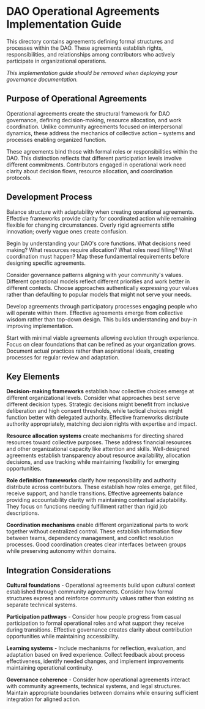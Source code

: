 # DAO Operational Agreements Implementation Guide

This directory contains agreements defining formal structures and processes within the DAO. These agreements establish rights, responsibilities, and relationships among contributors who actively participate in organizational operations.

*This implementation guide should be removed when deploying your governance documentation.*

## Purpose of Operational Agreements

Operational agreements create the structural framework for DAO governance, defining decision-making, resource allocation, and work coordination. Unlike community agreements focused on interpersonal dynamics, these address the mechanics of collective action – systems and processes enabling organized function.

These agreements bind those with formal roles or responsibilities within the DAO. This distinction reflects that different participation levels involve different commitments. Contributors engaged in operational work need clarity about decision flows, resource allocation, and coordination protocols.

## Development Process

Balance structure with adaptability when creating operational agreements. Effective frameworks provide clarity for coordinated action while remaining flexible for changing circumstances. Overly rigid agreements stifle innovation; overly vague ones create confusion.

Begin by understanding your DAO's core functions. What decisions need making? What resources require allocation? What roles need filling? What coordination must happen? Map these fundamental requirements before designing specific agreements.

Consider governance patterns aligning with your community's values. Different operational models reflect different priorities and work better in different contexts. Choose approaches authentically expressing your values rather than defaulting to popular models that might not serve your needs.

Develop agreements through participatory processes engaging people who will operate within them. Effective agreements emerge from collective wisdom rather than top-down design. This builds understanding and buy-in improving implementation.

Start with minimal viable agreements allowing evolution through experience. Focus on clear foundations that can be refined as your organization grows. Document actual practices rather than aspirational ideals, creating processes for regular review and adaptation.

## Key Elements

**Decision-making frameworks** establish how collective choices emerge at different organizational levels. Consider what approaches best serve different decision types. Strategic decisions might benefit from inclusive deliberation and high consent thresholds, while tactical choices might function better with delegated authority. Effective frameworks distribute authority appropriately, matching decision rights with expertise and impact.

**Resource allocation systems** create mechanisms for directing shared resources toward collective purposes. These address financial resources and other organizational capacity like attention and skills. Well-designed agreements establish transparency about resource availability, allocation decisions, and use tracking while maintaining flexibility for emerging opportunities.

**Role definition frameworks** clarify how responsibility and authority distribute across contributors. These establish how roles emerge, get filled, receive support, and handle transitions. Effective agreements balance providing accountability clarity with maintaining contextual adaptability. They focus on functions needing fulfillment rather than rigid job descriptions.

**Coordination mechanisms** enable different organizational parts to work together without centralized control. These establish information flow between teams, dependency management, and conflict resolution processes. Good coordination creates clear interfaces between groups while preserving autonomy within domains.

## Integration Considerations

**Cultural foundations** - Operational agreements build upon cultural context established through community agreements. Consider how formal structures express and reinforce community values rather than existing as separate technical systems.

**Participation pathways** - Consider how people progress from casual participation to formal operational roles and what support they receive during transitions. Effective governance creates clarity about contribution opportunities while maintaining accessibility.

**Learning systems** - Include mechanisms for reflection, evaluation, and adaptation based on lived experience. Collect feedback about process effectiveness, identify needed changes, and implement improvements maintaining operational continuity.

**Governance coherence** - Consider how operational agreements interact with community agreements, technical systems, and legal structures. Maintain appropriate boundaries between domains while ensuring sufficient integration for aligned action.